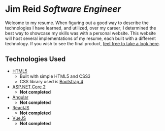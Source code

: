 # Jim Reid _Software Engineer_

Welcome to my resume. When figuring out a good way to describe the technologies I have learned, and utilized, over my career; I determined the best way to showcase my skills was with a personal website. This website will host several implementations of my resume, each built with a different technology. If you wish to see the final product, [feel free to take a look here](https://www.techreid.net/).

## Technologies Used

* [HTML5](https://en.wikipedia.org/wiki/HTML5)
  * Built with simple HTML5 and CSS3
  * CSS library used is [Bootstrap 4](https://getbootstrap.com/)
* [ASP.NET Core 2](https://docs.microsoft.com/en-us/aspnet/core/aspnetcore-2.0?view=aspnetcore-2.1)
  * **Not completed**
* [Angular](https://angular.io/)
  * **Not completed**
* [ReactJS](https://reactjs.org/)
  * **Not completed**
* [VueJS](https://vuejs.org/)
  * **Not completed**
